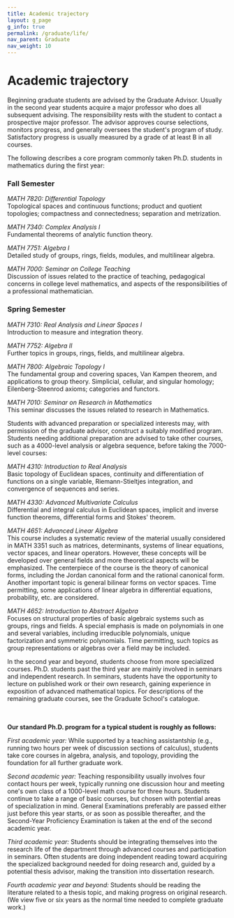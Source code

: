 ```yaml
---
title: Academic trajectory
layout: g_page
g_info: true
permalink: /graduate/life/
nav_parent: Graduate
nav_weight: 10
---
```


<h1 class="mb-3">Academic trajectory</h1>

Beginning graduate students are advised by the Graduate Advisor. Usually in the second year students acquire a major professor who does all subsequent advising. The responsibility rests with the student to contact a prospective major professor. The advisor approves course selections, monitors progress, and generally oversees the student&#39;s program of study. Satisfactory progress is usually measured by a grade of at least B in all courses.

The following describes a core program commonly taken Ph.D. students in mathematics during the first year:

### Fall Semester

<em>MATH 7820: Differential Topology</em><br />
Topological spaces and continuous functions; product and quotient topologies; compactness and connectedness; separation and metrization.

<em>MATH 7340: Complex Analysis I</em><br />
Fundamental theorems of analytic function theory.

_MATH 7751: Algebra I_<br>
Detailed study of groups, rings, fields, modules, and multilinear algebra.

_MATH 7000: Seminar on College Teaching_<br>
Discussion of issues related to the practice of teaching, pedagogical concerns in college level mathematics, and aspects of the responsibilities of a professional mathematician.

<h3>Spring Semester</h3>

<em>MATH 7310: Real Analysis and Linear Spaces I</em><br />
Introduction to measure and integration theory.

<em>MATH 7752: Algebra II</em><br />
Further topics in groups, rings, fields, and multilinear algebra.

<em>MATH 7800: Algebraic Topology I</em><br />
The fundamental group and covering spaces, Van Kampen theorem, and applications to group theory. Simplicial, cellular, and singular homology; Eilenberg-Steenrod axioms; categories and functors.

_MATH 7010: Seminar on Research in Mathematics_<br>
This seminar discusses the issues related to research in Mathematics.

Students with advanced preparation or specialized interests may, with permission of the graduate advisor, construct a suitably modified program. Students needing additional preparation are advised to take other courses, such as a 4000-level analysis or algebra sequence, before taking the 7000-level courses:

<em>MATH 4310: Introduction to Real Analysis</em><br />
Basic topology of Euclidean spaces, continuity and differentiation of functions on a single variable, Riemann-Stieltjes integration, and convergence of sequences and series.

<em>MATH 4330: Advanced Multivariate Calculus</em><br />
Differential and integral calculus in Euclidean spaces, implicit and inverse function theorems, differential forms and Stokes&#39; theorem.

<em>MATH 4651: Advanced Linear Algebra</em><br />
This course includes a systematic review of the material usually considered in MATH 3351 such as matrices, determinants, systems of linear equations, vector spaces, and linear operators. However, these concepts will be developed over general fields and more theoretical aspects will be emphasized. The centerpiece of the course is the theory of canonical forms, including the Jordan canonical form and the rational canonical form. Another important topic is general bilinear forms on vector spaces. Time permitting, some applications of linear algebra in differential equations, probability, etc. are considered.

<em>MATH 4652: Introduction to Abstract Algebra</em><br />
Focuses on structural properties of basic algebraic systems such as groups, rings and fields. A special emphasis is made on polynomials in one and several variables, including irreducible polynomials, unique factorization and symmetric polynomials. Time permitting, such topics as group representations or algebras over a field may be included.

In the second year and beyond, students choose from more specialized courses. Ph.D. students past the third year are mainly involved in seminars and independent research. In seminars, students have the opportunity to lecture on published work or their own research, gaining experience in exposition of advanced mathematical topics. For descriptions of the remaining graduate courses, see the Graduate School&#39;s catalogue.<br />
<br />
<br />

**Our standard Ph.D. program for a typical student is roughly as follows:**

<em>First academic year:</em> While supported by a teaching assistantship (e.g., running two hours per week of discussion sections of calculus), students take core courses in algebra, analysis, and topology, providing the foundation for all further graduate work.

<em>Second academic year:</em> Teaching responsibility usually involves four contact hours per week, typically running one discussion hour and meeting one&#39;s own class of a 1000-level math course for three hours. Students continue to take a range of basic courses, but chosen with potential areas of specialization in mind. General Examinations preferably are passed either just before this year starts, or as soon as possible thereafter, and the Second-Year Proficiency Examination is taken at the end of the second academic year.

<em>Third academic year:</em> Students should be integrating themselves into the research life of the department through advanced courses and participation in seminars.&nbsp;Often students are doing independent reading toward acquiring the specialized background needed for doing research and, guided by a potential thesis advisor, making the transition into dissertation research.

<em>Fourth academic year and beyond:</em>&nbsp;Students should be reading the literature related to a thesis topic, and making progress on original research. (We view five or six years as the normal time needed to complete graduate work.)
